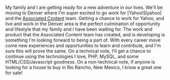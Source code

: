 My family and I are getting ready for a new adventure in our lives.  We'll be moving to Denver where I'm super excited to go work for [Yahoo!][yahoo] and the [Associated Content][ac] team.  Getting a chance to work for Yahoo, and live and work in the Denver area is the perfect culmination of opportunity and lifestyle that my family and I have been waiting for.  The work and product that the Associated Content team has created, and is developing is something I'm looking forward to being a part of.  With every career move come new experiences and opportunities to learn and contribute, and I'm sure this will prove the same.  On a technical note, I'll get a chance to continue using the technologies I love, PHP, MySQL, and some HTML/CSS/Javascript goodness.  On a non-technical note, if anyone is looking for a house to buy in Rio Rancho, New Mexico, I know a great one for sale!

[Yahoo!]: http://yahoo.com
[ac]: http://associatedcontent.com

